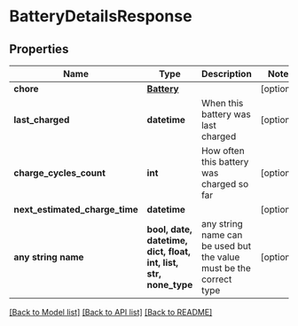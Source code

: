 # BatteryDetailsResponse


## Properties
Name | Type | Description | Notes
------------ | ------------- | ------------- | -------------
**chore** | [**Battery**](Battery.md) |  | [optional] 
**last_charged** | **datetime** | When this battery was last charged | [optional] 
**charge_cycles_count** | **int** | How often this battery was charged so far | [optional] 
**next_estimated_charge_time** | **datetime** |  | [optional] 
**any string name** | **bool, date, datetime, dict, float, int, list, str, none_type** | any string name can be used but the value must be the correct type | [optional]

[[Back to Model list]](../README.md#documentation-for-models) [[Back to API list]](../README.md#documentation-for-api-endpoints) [[Back to README]](../README.md)


